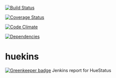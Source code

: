 

[![Build Status](https://travis-ci.org/APCOvernight/huekins.svg?branch=master)](https://travis-ci.org/APCOvernight/huekins)

[![Coverage Status](https://coveralls.io/repos/github/APCOvernight/huekins/badge.svg?branch=master)](https://coveralls.io/github/APCOvernight/huekins?branch=master)

[![Code Climate](https://img.shields.io/codeclimate/maintainability/APCOvernight/huekins.svg)](https://codeclimate.com/github/APCOvernight/huekins)


[![Dependencies](https://img.shields.io/david/APCOvernight/huekins.svg)](https://david-dm.org/APCOvernight/huekins) 

# huekins

[![Greenkeeper badge](https://badges.greenkeeper.io/APCOvernight/huekins.svg)](https://greenkeeper.io/)
Jenkins report for HueStatus
